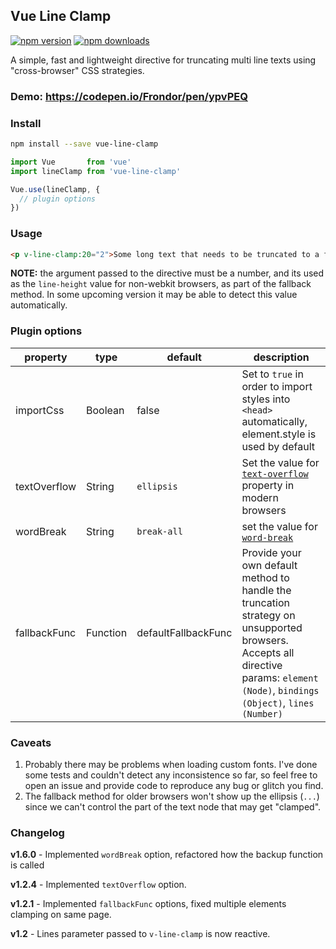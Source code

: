 ## Vue Line Clamp

[![npm version](https://img.shields.io/npm/v/vue-line-clamp.svg)](https://www.npmjs.org/package/vue-line-clamp)
[![npm downloads](https://img.shields.io/npm/dm/vue-line-clamp.svg)](http://npm-stat.com/charts.html?package=vue-line-clamp)

A simple, fast and lightweight directive for truncating multi line texts using "cross-browser" CSS strategies.

### Demo: https://codepen.io/Frondor/pen/ypvPEQ

### Install

```bash
npm install --save vue-line-clamp
```

```javascript
import Vue       from 'vue'
import lineClamp from 'vue-line-clamp'

Vue.use(lineClamp, {
  // plugin options
})
```

### Usage

```html
<p v-line-clamp:20="2">Some long text that needs to be truncated to a fixed number, which is 2 in this case. And if the browser doesn't support `-webkit-line-clamp`, then a line-height of 20px is going to be used in order to truncate this text, thus calculating its max-height.</p>
```
**NOTE:** the argument passed to the directive must be a number, and its used as the `line-height` value for non-webkit browsers, as part of the fallback method.
In some upcoming version it may be able to detect this value automatically.

### Plugin options

| property  | type  | default  | description |
| --- | --- | --- | --- |
| importCss  | Boolean | false  | Set to `true` in order to import styles into `<head>` automatically, element.style is used by default
| textOverflow  | String | `ellipsis`  | Set the value for [`text-overflow`](https://developer.mozilla.org/en-US/docs/Web/CSS/text-overflow) property in modern browsers
| wordBreak | String | `break-all` | set the value for [`word-break`](https://developer.mozilla.org/en-US/docs/Web/CSS/word-break)
| fallbackFunc  | Function | defaultFallbackFunc  | Provide your own default method to handle the truncation strategy on unsupported browsers. Accepts all directive params: `element (Node)`, `bindings (Object)`, `lines (Number)`


### Caveats

1. Probably there may be problems when loading custom fonts. I've done some tests and couldn't detect any inconsistence so far, so feel free to open an issue and provide code to reproduce any bug or glitch you find.
2. The fallback method for older browsers won't show up the ellipsis (`...`) since we can't control the part of the text node that may get "clamped".

### Changelog

**v1.6.0** - Implemented `wordBreak` option, refactored how the backup function is called

**v1.2.4** - Implemented `textOverflow` option.

**v1.2.1** - Implemented `fallbackFunc` options, fixed multiple elements clamping on same page.

**v1.2** - Lines parameter passed to `v-line-clamp` is now reactive.
